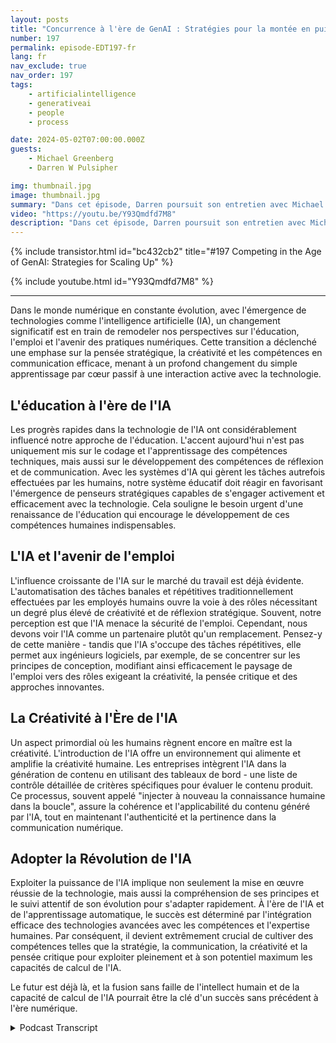 ```yaml
---
layout: posts
title: "Concurrence à l'ère de GenAI : Stratégies pour la montée en puissance"
number: 197
permalink: episode-EDT197-fr
lang: fr
nav_exclude: true
nav_order: 197
tags:
    - artificialintelligence
    - generativeai
    - people
    - process

date: 2024-05-02T07:00:00.000Z
guests:
    - Michael Greenberg
    - Darren W Pulsipher

img: thumbnail.jpg
image: thumbnail.jpg
summary: "Dans cet épisode, Darren poursuit son entretien avec Michael Greenberg sur l'impact de l'IA générative dans diverses industries, y compris l'éducation, les travailleurs de l'information, les soins de santé, et plus encore."
video: "https://youtu.be/Y93Qmdfd7M8"
description: "Dans cet épisode, Darren poursuit son entretien avec Michael Greenberg sur l'impact de l'IA générative dans diverses industries, y compris l'éducation, les travailleurs de l'information, les soins de santé, et plus encore."
---
```


<div>
{% include transistor.html id="bc432cb2" title="#197 Competing in the Age of GenAI: Strategies for Scaling Up" %}

{% include youtube.html id="Y93Qmdfd7M8" %}
</div>

---

Dans le monde numérique en constante évolution, avec l'émergence de technologies comme l'intelligence artificielle (IA), un changement significatif est en train de remodeler nos perspectives sur l'éducation, l'emploi et l'avenir des pratiques numériques. Cette transition a déclenché une emphase sur la pensée stratégique, la créativité et les compétences en communication efficace, menant à un profond changement du simple apprentissage par cœur passif à une interaction active avec la technologie.

## L'éducation à l'ère de l'IA

Les progrès rapides dans la technologie de l'IA ont considérablement influencé notre approche de l'éducation. L'accent aujourd'hui n'est pas uniquement mis sur le codage et l'apprentissage des compétences techniques, mais aussi sur le développement des compétences de réflexion et de communication. Avec les systèmes d'IA qui gèrent les tâches autrefois effectuées par les humains, notre système éducatif doit réagir en favorisant l'émergence de penseurs stratégiques capables de s'engager activement et efficacement avec la technologie. Cela souligne le besoin urgent d'une renaissance de l'éducation qui encourage le développement de ces compétences humaines indispensables.

## L'IA et l'avenir de l'emploi

L'influence croissante de l'IA sur le marché du travail est déjà évidente. L'automatisation des tâches banales et répétitives traditionnellement effectuées par les employés humains ouvre la voie à des rôles nécessitant un degré plus élevé de créativité et de réflexion stratégique. Souvent, notre perception est que l'IA menace la sécurité de l'emploi. Cependant, nous devons voir l'IA comme un partenaire plutôt qu'un remplacement. Pensez-y de cette manière - tandis que l'IA s'occupe des tâches répétitives, elle permet aux ingénieurs logiciels, par exemple, de se concentrer sur les principes de conception, modifiant ainsi efficacement le paysage de l'emploi vers des rôles exigeant la créativité, la pensée critique et des approches innovantes.

## La Créativité à l'Ère de l'IA

Un aspect primordial où les humains règnent encore en maître est la créativité. L'introduction de l'IA offre un environnement qui alimente et amplifie la créativité humaine. Les entreprises intègrent l'IA dans la génération de contenu en utilisant des tableaux de bord - une liste de contrôle détaillée de critères spécifiques pour évaluer le contenu produit. Ce processus, souvent appelé "injecter à nouveau la connaissance humaine dans la boucle", assure la cohérence et l'applicabilité du contenu généré par l'IA, tout en maintenant l'authenticité et la pertinence dans la communication numérique.

## Adopter la Révolution de l'IA

Exploiter la puissance de l'IA implique non seulement la mise en œuvre réussie de la technologie, mais aussi la compréhension de ses principes et le suivi attentif de son évolution pour s'adapter rapidement. À l'ère de l'IA et de l'apprentissage automatique, le succès est déterminé par l'intégration efficace des technologies avancées avec les compétences et l'expertise humaines. Par conséquent, il devient extrêmement crucial de cultiver des compétences telles que la stratégie, la communication, la créativité et la pensée critique pour exploiter pleinement et à son potentiel maximum les capacités de calcul de l'IA.

Le futur est déjà là, et la fusion sans faille de l'intellect humain et de la capacité de calcul de l'IA pourrait être la clé d'un succès sans précédent à l'ère numérique.



<details>
<summary> Podcast Transcript </summary>

<p></p>

</details>
